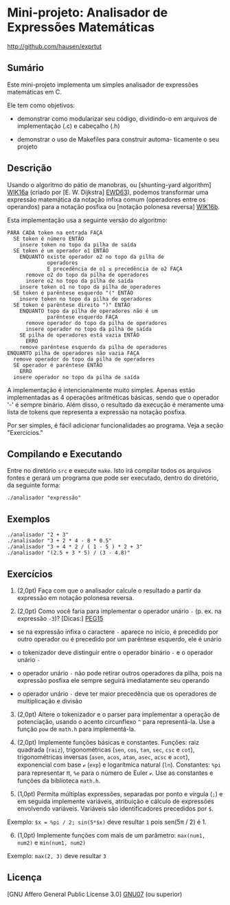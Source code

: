Mini-projeto: Analisador de Expressões Matemáticas
==================================================

http://github.com/hausen/exprtut

Sumário
-------

Este mini-projeto implementa um simples analisador de
expressões matemáticas em C.

Ele tem como objetivos:

* demonstrar como modularizar seu código, dividindo-o
  em arquivos de implementação (.c) e cabeçalho (.h)

* demonstrar o uso de Makefiles para construir automa-
  ticamente o seu projeto

Descrição
---------

Usando o algoritmo do pátio de manobras, ou
[shunting-yard algorithm] [WIK16a] (criado por
[E. W. Dijkstra] [EWD63]), podemos transformar
uma expressão matemática da notação infixa comum
(operadores entre os operandos) para a notação
posfixa ou [notação polonesa reversa] [WIK16b].

Esta implementação usa a seguinte versão do algoritmo:

    PARA CADA token na entrada FAÇA
      SE token é número ENTÃO
        insere token no topo da pilha de saída
      SE token é um operador o1 ENTÃO
        ENQUANTO existe operador o2 no topo da pilha de
                 operadores 
                 E precedência de o1 ≤ precedência de o2 FAÇA
          remove o2 do topo da pilha de operadores
          insere o2 no topo da pilha de saída
        insere token o1 no topo da pilha de operadores
      SE token é parêntese esquerdo "(" ENTÃO
        insere token no topo da pilha de operadores
      SE token é parêntese direito ")" ENTÃO
        ENQUANTO topo da pilha de operadores não é um
                 parêntese esquerdo FAÇA
          remove operador do topo da pilha de operadores
          insere operador no topo da pilha de saída
        SE pilha de operadores está vazia ENTÃO
          ERRO
        remove parêntese esquerdo da pilha de operadores
    ENQUANTO pilha de operadores não vazia FAÇA
      remove operador do topo da pilha de operadores
      SE operador é parêntese ENTÃO
        ERRO
      insere operador no topo da pilha de saída

A implementação é intencionalmente muito simples.
Apenas estão implementadas as 4 operações aritméticas
básicas, sendo que o operador '-' é sempre binário.
Além disso, o resultado da execução é meramente
uma lista de tokens que representa a expressão na
notação posfixa.

Por ser simples, é fácil adicionar funcionalidades ao
programa. Veja a seção "Exercícios."

Compilando e Executando
-----------------------

Entre no diretório `src` e execute `make`. Isto
irá compilar todos os arquivos fontes e gerará um
programa que pode ser executado, dentro do diretório,
da seguinte forma:

    ./analisador "expressão"

Exemplos
--------

    ./analisador "2 + 3"
    ./analisador "3 + 2 * 4 - 8 * 0.5"
    ./analisador "3 + 4 * 2 / ( 1 - 5 ) * 2 + 3"
    ./analisador "(2.5 + 3 * 5) / (3 - 4.8)"

Exercícios
----------

1) (2,0pt) Faça com que o analisador calcule o resultado
a partir da expressão em notação polonesa reversa.

2) (2,0pt) Como você faria para implementar o operador
unário `-` (p. ex. na expressão `-3`)? [Dicas:] [PEG15]

* se na expressão infixa o caractere `-` aparece
  no início, é precedido por outro operador ou é
  precedido por um parêntese esquerdo, ele é unário

* o tokenizador deve distinguir entre o operador
  binário `-` e o operador unário `-`

* o operador unário `-` não pode retirar outros
  operadores da pilha, pois na expressão posfixa
  ele sempre seguirá imediatamente seu operando

* o operador unário `-` deve ter maior precedência
  que os operadores de multiplicação e divisão

3) (2,0pt) Altere o tokenizador e o parser para implementar
a operação de potenciação, usando o acento
circunflexo `^` para representá-la. Use a função `pow` de
`math.h` para implementá-la.

4) (2,0pt) Implemente funções básicas e constantes.
Funções: raiz quadrada (`raiz`), trigonométricas
(`sen`, `cos`, `tan`, `sec`, `csc` e `cot`),
trigonométricas inversas (`asen`, `acos`, `atan`,
`asec`, `acsc` e `acot`), exponencial com base ℯ (`exp`) e
logarítmica natural (`ln`). Constantes: `%pi` para
representar π, `%e` para o número de Euler ℯ. Use as
constantes e funções da biblioteca `math.h`.

5) (1,0pt) Permita múltiplas expressões, separadas por
ponto e vírgula (`;`) e em seguida implemente variáveis,
atribuição e cálculo de expressões envolvendo variáveis.
Variáveis são identificadores precedidos por `$`.

Exemplo: `$x = %pi / 2; sin(5*$x)` deve resultar `1`
pois sen(5π / 2) é 1.

6) (1,0pt) Implemente funções com mais de um parâmetro:
`max(num1, num2)` e `min(num1, num2)`

Exemplo: `max(2, 3)` deve resultar `3`

Licença
-------

[GNU Affero General Public License 3.0] [GNU07]
(ou superior)

[EWD63]: https://www.cs.utexas.edu/~EWD/MCReps/MR35.PDF#page=22
         "Making a translator for ALGOL 60"

[WIK16a]: https://en.wikipedia.org/wiki/Shunting-yard_algorithm
          "Shunting-yard algorithm - Wikipedia"

[WIK16b]: https://pt.wikipedia.org/wiki/Nota%C3%A7%C3%A3o_polonesa_inversa
         "Notação polonesa reversa - Wikipédia"

[PEG15]: http://wcipeg.com/wiki/Shunting_yard_algorithm#Unary_operators
         "Shunting yard algorithm - Unary operators"

[GNU07]: https://www.gnu.org/licenses/agpl-3.0.txt
         "GNU Affero General Public License 3.0"
